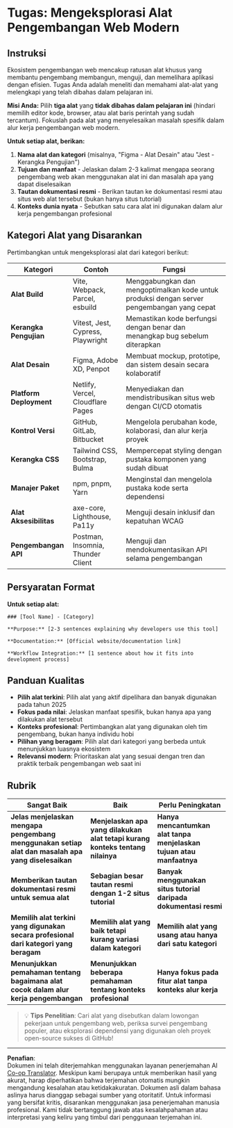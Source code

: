 <!--
CO_OP_TRANSLATOR_METADATA:
{
  "original_hash": "17b8ec8e85d99e27dcb3f73842e583be",
  "translation_date": "2025-10-24T14:00:38+00:00",
  "source_file": "1-getting-started-lessons/1-intro-to-programming-languages/assignment.md",
  "language_code": "id"
}
-->
# Tugas: Mengeksplorasi Alat Pengembangan Web Modern

## Instruksi

Ekosistem pengembangan web mencakup ratusan alat khusus yang membantu pengembang membangun, menguji, dan memelihara aplikasi dengan efisien. Tugas Anda adalah meneliti dan memahami alat-alat yang melengkapi yang telah dibahas dalam pelajaran ini.

**Misi Anda:** Pilih **tiga alat** yang **tidak dibahas dalam pelajaran ini** (hindari memilih editor kode, browser, atau alat baris perintah yang sudah tercantum). Fokuslah pada alat yang menyelesaikan masalah spesifik dalam alur kerja pengembangan web modern.

**Untuk setiap alat, berikan:**

1. **Nama alat dan kategori** (misalnya, "Figma - Alat Desain" atau "Jest - Kerangka Pengujian")
2. **Tujuan dan manfaat** - Jelaskan dalam 2-3 kalimat mengapa seorang pengembang web akan menggunakan alat ini dan masalah apa yang dapat diselesaikan
3. **Tautan dokumentasi resmi** - Berikan tautan ke dokumentasi resmi atau situs web alat tersebut (bukan hanya situs tutorial)
4. **Konteks dunia nyata** - Sebutkan satu cara alat ini digunakan dalam alur kerja pengembangan profesional

## Kategori Alat yang Disarankan

Pertimbangkan untuk mengeksplorasi alat dari kategori berikut:

| Kategori | Contoh | Fungsi |
|----------|--------|--------|
| **Alat Build** | Vite, Webpack, Parcel, esbuild | Menggabungkan dan mengoptimalkan kode untuk produksi dengan server pengembangan yang cepat |
| **Kerangka Pengujian** | Vitest, Jest, Cypress, Playwright | Memastikan kode berfungsi dengan benar dan menangkap bug sebelum diterapkan |
| **Alat Desain** | Figma, Adobe XD, Penpot | Membuat mockup, prototipe, dan sistem desain secara kolaboratif |
| **Platform Deployment** | Netlify, Vercel, Cloudflare Pages | Menyediakan dan mendistribusikan situs web dengan CI/CD otomatis |
| **Kontrol Versi** | GitHub, GitLab, Bitbucket | Mengelola perubahan kode, kolaborasi, dan alur kerja proyek |
| **Kerangka CSS** | Tailwind CSS, Bootstrap, Bulma | Mempercepat styling dengan pustaka komponen yang sudah dibuat |
| **Manajer Paket** | npm, pnpm, Yarn | Menginstal dan mengelola pustaka kode serta dependensi |
| **Alat Aksesibilitas** | axe-core, Lighthouse, Pa11y | Menguji desain inklusif dan kepatuhan WCAG |
| **Pengembangan API** | Postman, Insomnia, Thunder Client | Menguji dan mendokumentasikan API selama pengembangan |

## Persyaratan Format

**Untuk setiap alat:**
```
### [Tool Name] - [Category]

**Purpose:** [2-3 sentences explaining why developers use this tool]

**Documentation:** [Official website/documentation link]

**Workflow Integration:** [1 sentence about how it fits into development process]
```

## Panduan Kualitas

- **Pilih alat terkini**: Pilih alat yang aktif dipelihara dan banyak digunakan pada tahun 2025
- **Fokus pada nilai**: Jelaskan manfaat spesifik, bukan hanya apa yang dilakukan alat tersebut
- **Konteks profesional**: Pertimbangkan alat yang digunakan oleh tim pengembang, bukan hanya individu hobi
- **Pilihan yang beragam**: Pilih alat dari kategori yang berbeda untuk menunjukkan luasnya ekosistem
- **Relevansi modern**: Prioritaskan alat yang sesuai dengan tren dan praktik terbaik pengembangan web saat ini

## Rubrik

| Sangat Baik | Baik | Perlu Peningkatan |
|-------------|------|-------------------|
| **Jelas menjelaskan mengapa pengembang menggunakan setiap alat dan masalah apa yang diselesaikan** | **Menjelaskan apa yang dilakukan alat tetapi kurang konteks tentang nilainya** | **Hanya mencantumkan alat tanpa menjelaskan tujuan atau manfaatnya** |
| **Memberikan tautan dokumentasi resmi untuk semua alat** | **Sebagian besar tautan resmi dengan 1-2 situs tutorial** | **Banyak menggunakan situs tutorial daripada dokumentasi resmi** |
| **Memilih alat terkini yang digunakan secara profesional dari kategori yang beragam** | **Memilih alat yang baik tetapi kurang variasi dalam kategori** | **Memilih alat yang usang atau hanya dari satu kategori** |
| **Menunjukkan pemahaman tentang bagaimana alat cocok dalam alur kerja pengembangan** | **Menunjukkan beberapa pemahaman tentang konteks profesional** | **Hanya fokus pada fitur alat tanpa konteks alur kerja** |

> 💡 **Tips Penelitian**: Cari alat yang disebutkan dalam lowongan pekerjaan untuk pengembang web, periksa survei pengembang populer, atau eksplorasi dependensi yang digunakan oleh proyek open-source sukses di GitHub!

---

**Penafian**:  
Dokumen ini telah diterjemahkan menggunakan layanan penerjemahan AI [Co-op Translator](https://github.com/Azure/co-op-translator). Meskipun kami berupaya untuk memberikan hasil yang akurat, harap diperhatikan bahwa terjemahan otomatis mungkin mengandung kesalahan atau ketidakakuratan. Dokumen asli dalam bahasa aslinya harus dianggap sebagai sumber yang otoritatif. Untuk informasi yang bersifat kritis, disarankan menggunakan jasa penerjemahan manusia profesional. Kami tidak bertanggung jawab atas kesalahpahaman atau interpretasi yang keliru yang timbul dari penggunaan terjemahan ini.